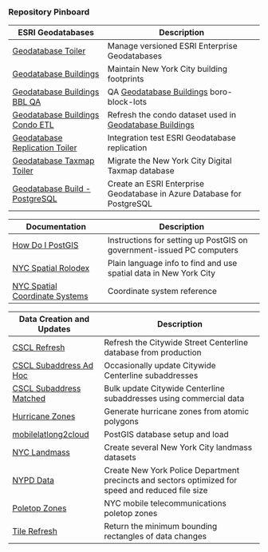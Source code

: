 ### Repository Pinboard

| ESRI Geodatabases | Description | 
|----|----|
| [Geodatabase Toiler](https://github.com/mattyschell/geodatabase-toiler) |  Manage versioned ESRI Enterprise Geodatabases |
| [Geodatabase Buildings](https://github.com/mattyschell/geodatabase-buildings) | Maintain New York City building footprints |
| [Geodatabase Buildings BBL QA](https://github.com/mattyschell/geodatabase-buildings-bbl-qa) | QA [Geodatabase Buildings](https://github.com/mattyschell/geodatabase-buildings) boro-block-lots |
| [Geodatabase Buildings Condo ETL](https://github.com/mattyschell/geodatabase-buildings-condoetl) | Refresh the condo dataset used in [Geodatabase Buildings](https://github.com/mattyschell/geodatabase-buildings)  |
| [Geodatabase Replication Toiler](https://github.com/mattyschell/geodatabase-replication-toiler) | Integration test ESRI Geodatabase replication  |
| [Geodatabase Taxmap Toiler](https://github.com/mattyschell/geodatabase-taxmap-toiler) | Migrate the New York City Digital Taxmap database  |
| [Geodatabase Build - PostgreSQL](https://github.com/mattyschell/geodatabase-build-postgresql) | Create an ESRI Enterprise Geodatabase in Azure Database for PostgreSQL  |

| Documentation | Description | 
|----|----|
| [How Do I PostGIS](https://github.com/mattyschell/howdoipostgis) | Instructions for setting up PostGIS on government-issued PC computers |
| [NYC Spatial Rolodex](https://github.com/mattyschell/nyc-spatial-rolodex) |  Plain language info to find and use spatial data in New York City |
| [NYC Spatial Coordinate Systems](https://github.com/mattyschell/nyc-spatial-coordinate-systems) | Coordinate system reference |


| Data Creation and Updates | Description | 
|----|----|
| [CSCL Refresh](https://github.com/mattyschell/cscl-refresh) | Refresh the Citywide Street Centerline database from production  |
| [CSCL Subaddress Ad Hoc](https://github.com/mattyschell/cscl-subaddress-adhoc) | Occasionally update Citywide Centerline subaddresses |
| [CSCL Subaddress Matched](https://github.com/mattyschell/cscl-subaddress-matched) | Bulk update Citywide Centerline subaddresses using commercial data |
| [Hurricane Zones](https://github.com/mattyschell/hurricane-zones) | Generate hurricane zones from atomic polygons |
| [mobilelatlong2cloud](https://github.com/mattyschell/mobilelatlong2cloud) | PostGIS database setup and load |
| [NYC Landmass](https://github.com/mattyschell/NYC_Landmass) | Create several New York City landmass datasets |
| [NYPD Data](https://github.com/mattyschell/nypd-data) | Create New York Police Department precincts and sectors optimized for speed and reduced file size |
| [Poletop Zones](https://github.com/mattyschell/poletop_zones) | NYC mobile telecommunications poletop zones |
| [Tile Refresh](https://github.com/mattyschell/tilerefresh) | Return the minimum bounding rectangles of data changes |



<!--
**mattyschell/mattyschell** is a ✨ _special_ ✨ repository because its `README.md` (this file) appears on your GitHub profile.
-->
